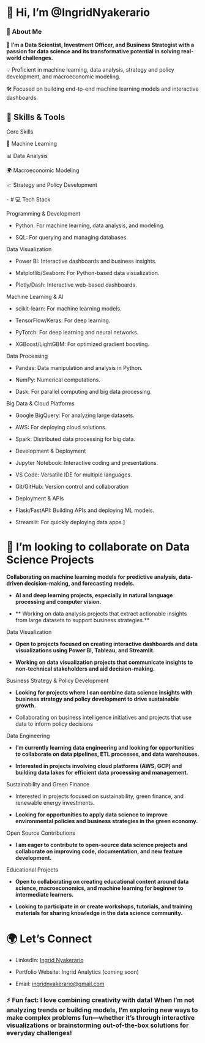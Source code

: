 <p align="center">
   
   # 👋 Hi, I’m @IngridNyakerario
</p>
 
   ### 🚀 About Me
 
<p align="center">
   
   **🌟 I’m a Data Scientist, Investment Officer, and Business Strategist with a passion for data science and its transformative potential in solving real-world challenges.**

   💡 Proficient in machine learning, data analysis, strategy and policy development, and macroeconomic modeling.

   🛠️ Focused on building end-to-end machine learning models and interactive dashboards.
</p>

   💼 Skills & Tools
-   
  Core Skills

<p align="center">
   
  🤖 Machine Learning
  
   📊 Data Analysis
   
   🌍 Macroeconomic Modeling
    
   📈 Strategy and Policy Development

  </p>
  -   # 💻 Tech Stack
  
   Programming & Development
   -   Python: For machine learning, data analysis, and modeling.

   -   SQL: For querying and managing databases.
  
  Data Visualization
    
   - Power BI: Interactive dashboards and business insights.
     
   - Matplotlib/Seaborn: For Python-based data visualization.
     
   - Plotly/Dash: Interactive web-based dashboards.

   Machine Learning & AI
   
-    scikit-learn: For machine learning models.
    
-    TensorFlow/Keras: For deep learning.

-    PyTorch: For deep learning and neural networks.

-    XGBoost/LightGBM: For optimized gradient boosting.

  Data Processing

-    Pandas: Data manipulation and analysis in Python.

-    NumPy: Numerical computations.

-    Dask: For parallel computing and big data processing.
    
 Big Data & Cloud Platforms
 
-    Google BigQuery: For analyzing large datasets.
    
-    AWS: For deploying cloud solutions.
    
-    Spark: Distributed data processing for big data.
    
-  Development & Deployment
  
-    Jupyter Notebook: Interactive coding and presentations.
    
-    VS Code: Versatile IDE for multiple languages.
    
-    Git/GitHub: Version control and collaboration
    
-  Deployment & APIs
  
-    Flask/FastAPI: Building APIs and deploying ML models.
     
-    Streamlit: For quickly deploying data apps.]
  

 
 # 💞️ I’m looking to collaborate on Data Science Projects 

 <p align="center"> 
    
 **Collaborating on machine learning models for predictive analysis, data-driven decision-making, and forecasting models.**
 
-    **AI and deep learning projects, especially in natural language processing and computer vision.**
    
-   ** Working on data analysis projects that extract actionable insights from large datasets to support business strategies.**
  
 Data Visualization
 
-    **Open to projects focused on creating interactive dashboards and data visualizations using Power BI, Tableau, and Streamlit.**
  
-    **Working on data visualization projects that communicate insights to non-technical stakeholders and aid decision-making.**
  
  Business Strategy & Policy Development
  
-    **Looking for projects where I can combine data science insights with business strategy and policy development to drive sustainable growth.**
  
-    Collaborating on business intelligence initiatives and projects that use data to inform policy decisions
  
  Data Engineering
  
-    **I’m currently learning data engineering and looking for opportunities to collaborate on data pipelines, ETL processes, and data warehouses.**
   
-    **Interested in projects involving cloud platforms (AWS, GCP) and building data lakes for efficient data processing and management.**
  
  Sustainability and Green Finance
  
-    Interested in projects focused on sustainability, green finance, and renewable energy investments.
  
-    **Looking for opportunities to apply data science to improve environmental policies and business strategies in the green economy.**
  
  Open Source Contributions
  
-    **I am eager to contribute to open-source data science projects and collaborate on improving code, documentation, and new feature development.**
  
  Educational Projects
  
-    **Open to collaborating on creating educational content around data science, macroeconomics, and machine learning for beginner to intermediate learners.**
  
-    **Looking to participate in or create workshops, tutorials, and training materials for sharing knowledge in the data science community.**

  </p>
  
 # 🌍 Let’s Connect
  
-    LinkedIn: [Ingrid Nyakerario](https://www.linkedin.com/in/ingrid-ong-uti-43a93361/)
  
-    Portfolio Website: Ingrid Analytics (coming soon)
  
-    Email: ingridnyakerario@gmail.com
  
 ### ⚡ Fun fact: I love combining creativity with data! When I’m not analyzing trends or building models, I’m exploring new ways to make complex problems fun—whether it’s through interactive visualizations or brainstorming out-of-the-box solutions for everyday challenges!


<!---
IngridNyakerario/IngridNyakerario is a ✨ special ✨ repository because its `README.md` (this file) appears on your GitHub profile.
You can click the Preview link to take a look at your changes.
--->
